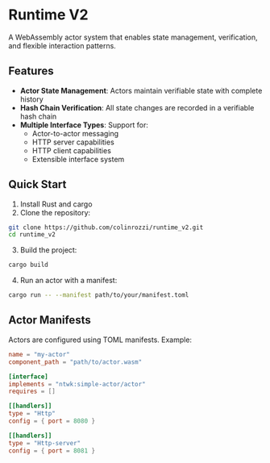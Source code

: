 # Runtime V2

A WebAssembly actor system that enables state management, verification, and flexible interaction patterns.

## Features

- **Actor State Management**: Actors maintain verifiable state with complete history
- **Hash Chain Verification**: All state changes are recorded in a verifiable hash chain
- **Multiple Interface Types**: Support for:
  - Actor-to-actor messaging
  - HTTP server capabilities
  - HTTP client capabilities
  - Extensible interface system

## Quick Start

1. Install Rust and cargo
2. Clone the repository:
```bash
git clone https://github.com/colinrozzi/runtime_v2.git
cd runtime_v2
```

3. Build the project:
```bash
cargo build
```

4. Run an actor with a manifest:
```bash
cargo run -- --manifest path/to/your/manifest.toml
```

## Actor Manifests

Actors are configured using TOML manifests. Example:

```toml
name = "my-actor"
component_path = "path/to/actor.wasm"

[interface]
implements = "ntwk:simple-actor/actor"
requires = []

[[handlers]]
type = "Http"
config = { port = 8080 }

[[handlers]]
type = "Http-server"
config = { port = 8081 }
```

